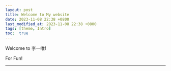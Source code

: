 ```yaml
---
layout: post
title: Welcome to My website
date: 2023-11-08 22:38 +0800
last_modified_at: 2023-11-08 22:38 +0800
tags: [theme, Intro]
toc:  true
---
```

Welcome to 李一唯! 


For Fun!


-----
